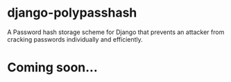 django-polypasshash
===================

A Password hash storage scheme for Django that prevents an attacker from cracking passwords individually and efficiently.


Coming soon...
==============
